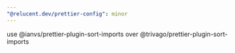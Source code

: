 ```yaml
---
"@relucent.dev/prettier-config": minor
---
```


use @ianvs/prettier-plugin-sort-imports over
@trivago/prettier-plugin-sort-imports
